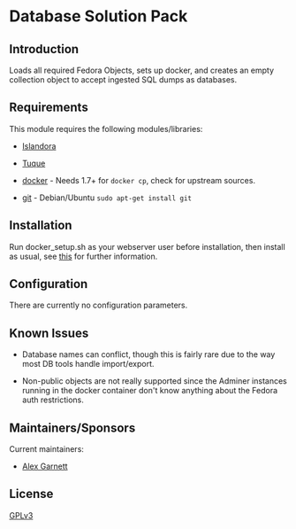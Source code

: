 Database Solution Pack
======================

Introduction
------------

Loads all required Fedora Objects, sets up docker, and creates an empty collection object to accept ingested SQL dumps as databases.

Requirements
------------

This module requires the following modules/libraries:

-   [Islandora](<https://github.com/islandora/islandora>)

-   [Tuque](<https://github.com/islandora/tuque>)

-   [docker](<https://www.docker.com/>) - Needs 1.7+ for `docker cp`, check for upstream sources.

-   [git](<http://git-scm.com/>) - Debian/Ubuntu `sudo apt-get install git`

Installation
------------

Run docker\_setup.sh as your webserver user before installation, then install as usual, see [this](<https://drupal.org/documentation/install/modules-themes/modules-7>) for further information.

Configuration
-------------

There are currently no configuration parameters.

Known Issues
------------

-   Database names can conflict, though this is fairly rare due to the way most DB tools handle import/export.

-   Non-public objects are not really supported since the Adminer instances running in the docker container don't know anything about the Fedora auth restrictions.

Maintainers/Sponsors
--------------------

Current maintainers:

-   [Alex Garnett](<https://github.com/axfelix>)

License
-------

[GPLv3](<http://www.gnu.org/licenses/gpl-3.0.txt>)
